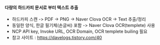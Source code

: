 #### 다량의 하드카피 문서로 부터 텍스트 추출 
- 하드카피 스캔 -> PDF -> PNG -> Naver Clova OCR -> Text 추출/정리 
- 동일한 양식, 한글 필기체(손글씨) 포함 -> Naver Clova OCR(templete) 사용 
- NCP API key, Invoke URL, OCR Domain, OCR templete builing 필요 
- 참고 사이트 : https://davelogs.tistory.com/40 

